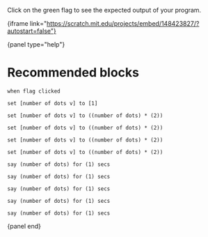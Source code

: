 Click on the green flag to see the expected output of your program.

{iframe link="https://scratch.mit.edu/projects/embed/148423827/?autostart=false"}

{panel type="help"}

# Recommended blocks

```scratch
when flag clicked
```

<pre><code class="scratch:split:random">set [number of dots v] to [1]

set [number of dots v] to ((number of dots) * (2))

set [number of dots v] to ((number of dots) * (2))

set [number of dots v] to ((number of dots) * (2))

set [number of dots v] to ((number of dots) * (2))
</code></pre>

<pre><code class="scratch:split">say (number of dots) for (1) secs

say (number of dots) for (1) secs

say (number of dots) for (1) secs

say (number of dots) for (1) secs

say (number of dots) for (1) secs
</code></pre>

{panel end}